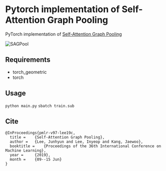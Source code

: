 Pytorch implementation of Self-Attention Graph Pooling
====

PyTorch implementation of [Self-Attention Graph Pooling](https://arxiv.org/abs/1904.08082)

![SAGPool](figure.png)


## Requirements

  * torch_geometric
  * torch

## Usage

```python main.py```
```sbatch train.sub```


## Cite
```
@InProceedings{pmlr-v97-lee19c,
  title = 	 {Self-Attention Graph Pooling},
  author = 	 {Lee, Junhyun and Lee, Inyeop and Kang, Jaewoo},
  booktitle = 	 {Proceedings of the 36th International Conference on Machine Learning},
  year = 	 {2019},
  month = 	 {09--15 Jun}
}
```
